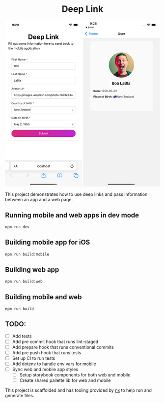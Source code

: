 <p align="center">
  <h1 align="center">Deep Link</h1>
</p>

<p align="center">
  <img width="250" src="./FormScreenshot.png">
  <img width="250" src="./UserInfoScreenshot.png">
</p>
This project demonstrates how to use deep links and pass information between an app and a web page.

## Running mobile and web apps in dev mode 
```bash
npm run dev 
```

## Building mobile app for iOS
```bash
npm run build:mobile
```

## Building web app
```bash
npm run build:web
```

## Building mobile and web 
```bash
npm run build
```


## TODO:
- [ ] Add tests
- [ ] Add pre commit hook that runs lint-staged
- [ ] Add prepare hook that runs conventional commits
- [ ] Add pre push hook that runs tests
- [ ] Set up CI to run tests
- [ ] Add dotenv to handle env vars for mobile 
- [ ] Sync web and mobile app styles
  - [ ] Setup storybook components for both web and mobile
  - [ ] Create shared pallette lib for web and mobile

This project is scaffolded and has tooling provided by [nx](https://nx.dev/) to help run and generate files.
